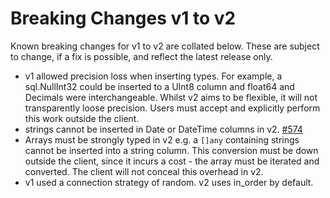 # Breaking Changes v1 to v2

Known breaking changes for v1 to v2 are collated below. These are subject to change, if a fix is possible, and reflect the latest release only.

- v1 allowed precision loss when inserting types. For example, a sql.NullInt32 could be inserted to a UInt8 column and float64 and Decimals were interchangeable. Whilst v2 aims to be flexible, it will not transparently loose precision. Users must accept and explicitly perform this work outside the client.
- strings cannot be inserted in Date or DateTime columns in v2. [#574](https://github.com/ClickHouse/clickhouse-go/issues/574)
- Arrays must be strongly typed in v2 e.g. a `[]any` containing strings cannot be inserted into a string column. This conversion must be down outside the client, since it incurs a cost - the array must be iterated and converted. The client will not conceal this overhead in v2.
- v1 used a connection strategy of random. v2 uses in_order by default.
